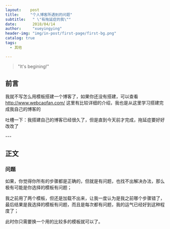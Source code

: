 ```yaml
---
layout:    post
title:     "个人博客所遇到的问题"
subtitle:   " \"有拖延症的我\""
date:       2018/04/14
author:     "xueyingying"
header-img: "img/in-post/first-page/first-bg.png"
catalog: true
tags:
  - 其他

---
```


>"It's begining!"  


## 前言
我就不写怎么用模板搭建一个博客了，如果你还没有搭建，可以查看<http://www.webcaofan.com/>
这里有比较详细的介绍，我也是从这里学习搭建完成我自己的博客的

吐槽一下：我搭建自己的博客已经很久了，但是直到今天前才完成，拖延症要好好改改了

<p id="build"></p>
---

## 正文

### 问题

如果，你觉得你所有的步骤都是正确的，但就是有问题，也找不出解决办法，那么极有可能是你选择的模板有问题；

我之前用了两个模板，但还是加载不出来，让我一度认为是我之前哪个步骤错了，最后结果是我选择的模板有问题，而且是每次都有问题，我的运气已经好到这种程度了；

此时你只需要换一个用的比较多的模板就可以了。

